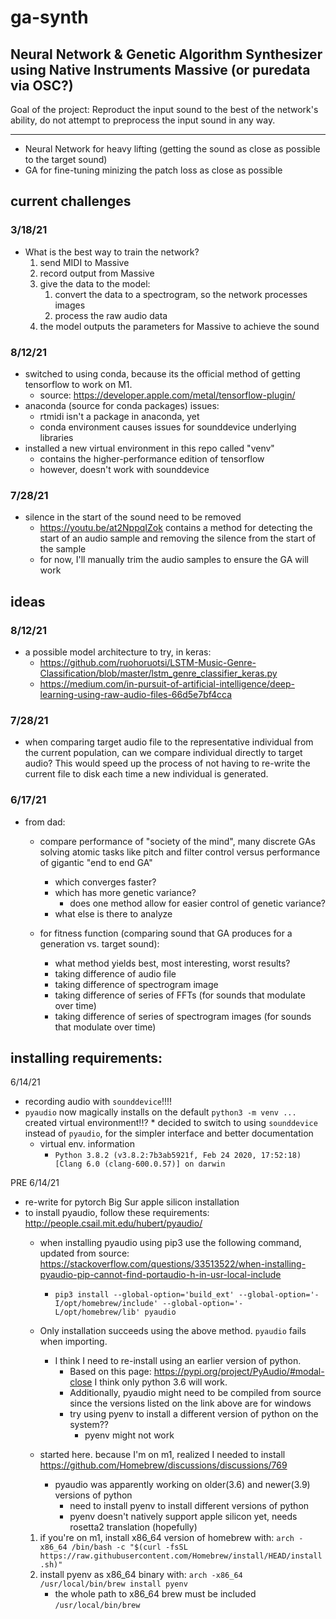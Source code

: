 # ga-synth
Neural Network & Genetic Algorithm Synthesizer using Native Instruments Massive (or puredata via OSC?)
---

Goal of the project: Reproduct the input sound to the best of the network's ability, do not attempt to preprocess the input sound in any way. 

---

* Neural Network for heavy lifting (getting the sound as close as possible to the target sound)
* GA for fine-tuning minizing the patch loss as close as possible

## current challenges

### 3/18/21
* What is the best way to train the network?
    1. send MIDI to Massive
    2. record output from Massive
    3. give the data to the model:
        1. convert the data to a spectrogram, so the network processes images
        2. process the raw audio data
    4. the model outputs the parameters for Massive to achieve the sound

### 8/12/21
* switched to using conda, because its the official method of getting tensorflow to work on M1. 
    * source: https://developer.apple.com/metal/tensorflow-plugin/
* anaconda (source for conda packages) issues:
    * rtmidi isn't a package in anaconda, yet
    * conda environment causes issues for sounddevice underlying libraries
* installed a new virtual environment in this repo called "venv"
    * contains the higher-performance edition of tensorflow 
    * however, doesn't work with sounddevice

### 7/28/21
* silence in the start of the sound need to be removed
    * https://youtu.be/at2NppqIZok contains a method for detecting the start of an audio sample and removing the silence from the start of the sample
    * for now, I'll manually trim the audio samples to ensure the GA will work

## ideas

### 8/12/21
* a possible model architecture to try, in keras: 
    * https://github.com/ruohoruotsi/LSTM-Music-Genre-Classification/blob/master/lstm_genre_classifier_keras.py
    * https://medium.com/in-pursuit-of-artificial-intelligence/deep-learning-using-raw-audio-files-66d5e7bf4cca

### 7/28/21
* when comparing target audio file to the representative individual from the current population, can we compare individual directly to target audio? This would speed up the process of not having to re-write the current file to disk each time a new individual is generated.

### 6/17/21
* from dad: 
    * compare performance of "society of the mind", many discrete GAs solving atomic tasks like pitch and filter control versus performance of gigantic "end to end GA"
        * which converges faster?
        * which has more genetic variance?
            * does one method allow for easier control of genetic variance?
        * what else is there to analyze
    
    * for fitness function (comparing sound that GA produces for a generation vs. target sound):
        * what method yields best, most interesting, worst results?
        * taking difference of audio file
        * taking difference of spectrogram image
        * taking difference of series of FFTs (for sounds that modulate over time)
        * taking difference of series of spectrogram images (for sounds that modulate over time)

## installing requirements:
 6/14/21
* recording audio with `sounddevice`!!!!
* `pyaudio` now magically installs on the default `python3 -m venv ...` created virtual environment!!?
        * decided to switch to using `sounddevice` instead of `pyaudio`, for the simpler interface and better documentation
    * virtual env. information
        * `Python 3.8.2 (v3.8.2:7b3ab5921f, Feb 24 2020, 17:52:18) [Clang 6.0 (clang-600.0.57)] on darwin`

PRE 6/14/21
* re-write for pytorch Big Sur apple silicon installation
* to install pyaudio, follow these requirements: http://people.csail.mit.edu/hubert/pyaudio/
    * when installing pyaudio using pip3 use the following command, updated from source: https://stackoverflow.com/questions/33513522/when-installing-pyaudio-pip-cannot-find-portaudio-h-in-usr-local-include
        * `pip3 install --global-option='build_ext' --global-option='-I/opt/homebrew/include' --global-option='-L/opt/homebrew/lib' pyaudio`
    
    * Only installation succeeds using the above method. `pyaudio` fails when importing.
        * I think I need to re-install using an earlier version of python.
            * Based on this page: https://pypi.org/project/PyAudio/#modal-close I think only python 3.6 will work.
            * Additionally, pyaudio might need to be compiled from source since the versions listed on the link above are for windows
            * try using pyenv to install a different version of python on the system??
                * pyenv might not work
    
    * started here. because I'm on m1, realized I needed to install https://github.com/Homebrew/discussions/discussions/769
        * pyaudio was apparently working on older(3.6) and newer(3.9) versions of python
            * need to install pyenv to install different versions of python
            * pyenv doesn't natively support apple silicon yet, needs rosetta2 translation (hopefully)
    1. if you're on m1, install x86_64 version of homebrew with: `arch -x86_64 /bin/bash -c "$(curl -fsSL https://raw.githubusercontent.com/Homebrew/install/HEAD/install.sh)"`
    2. install pyenv as x86_64 binary with: `arch -x86_64 /usr/local/bin/brew install pyenv`
        * the whole path to x86_64 brew must be included `/usr/local/bin/brew`